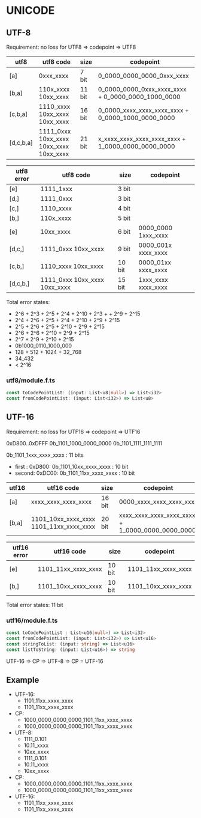 # UNICODE

## UTF-8

Requirement: no loss for UTF8 => codepoint => UTF8

|utf8     |utf8 code                              |size     |codepoint                                         |
|---------|---------------------------------------|---------|--------------------------------------------------|
|[a]      |0xxx_xxxx                              |7 bit    |0_0000_0000_0000_0xxx_xxxx                        |
|[b,a]    |110x_xxxx 10xx_xxxx                    |11 bit   |0_0000_0000_0xxx_xxxx_xxxx + 0_0000_0000_1000_0000|
|[c,b,a]  |1110_xxxx 10xx_xxxx 10xx_xxxx          |16 bit   |0_0000_xxxx_xxxx_xxxx_xxxx + 0_0000_1000_0000_0000|
|[d,c,b,a]|1111_0xxx 10xx_xxxx 10xx_xxxx 10xx_xxxx|21 bit   |x_xxxx_xxxx_xxxx_xxxx_xxxx + 1_0000_0000_0000_0000|

|utf8 error|utf8 code                    |size  |codepoint          |
|----------|-----------------------------|------|-------------------|
|[e]       |1111_1xxx                    | 3 bit|                   |
|[d,]      |1111_0xxx                    | 3 bit|                   |
|[c,]      |1110_xxxx                    | 4 bit|                   |
|[b,]      |110x_xxxx                    | 5 bit|                   |
|[e]       |10xx_xxxx                    | 6 bit|0000_0000 1xxx_xxxx|
|[d,c,]    |1111_0xxx 10xx_xxxx          | 9 bit|0000_001x xxxx_xxxx|
|[c,b,]    |1110_xxxx 10xx_xxxx          |10 bit|0000_01xx xxxx_xxxx|
|[d,c,b,]  |1111_0xxx 10xx_xxxx 10xx_xxxx|15 bit|1xxx_xxxx xxxx_xxxx|

Total error states:

- 2^6 + 2^3 + 2^5 + 2^4 + 2^10 + 2^3 + + 2^9 + 2^15
- 2^4 + 2^6 + 2^5 + 2^4 + 2^10 + 2^9 + 2^15
- 2^5 + 2^6 + 2^5 + 2^10 + 2^9 + 2^15
- 2^6 + 2^6 + 2^10 + 2^9 + 2^15
- 2^7 + 2^9 + 2^10 + 2^15
- 0b1000_0110_1000_000
- 128 + 512 + 1024 + 32_768
- 34_432
- < 2^16

### utf8/module.f.ts

```ts
const toCodePointList: (input: List<u8|null>) => List<i32>
const fromCodePointList: (input: List<i32>) => List<u8>
```

## UTF-16

Requirement: no loss for UTF16 => codepoint => UTF16

0xD800..0xDFFF
0b_1101_1000_0000_0000
0b_1101_1111_1111_1111

0b_1101_1xxx_xxxx_xxxx : 11 bits

- first : 0xD800: 0b_1101_10xx_xxxx_xxxx : 10 bit
- second: 0xDC00: 0b_1101_11xx_xxxx_xxxx : 10 bit

|utf16    |utf16 code                             |size  |codepoint                                       |
|---------|---------------------------------------|------|------------------------------------------------|
|[a]      |xxxx_xxxx_xxxx_xxxx                    |16 bit|0000_xxxx_xxxx_xxxx_xxxx                        |
|[b,a]    |1101_10xx_xxxx_xxxx 1101_11xx_xxxx_xxxx|20 bit|xxxx_xxxx_xxxx_xxxx_xxxx + 1_0000_0000_0000_0000|

|utf16 error|utf16 code         |size  |codepoint          |
|-----------|-------------------|------|-------------------|
|[e]        |1101_11xx_xxxx_xxxx|10 bit|1101_11xx_xxxx_xxxx|
|[b,]       |1101_10xx_xxxx_xxxx|10 bit|1101_10xx_xxxx_xxxx|

Total error states: 11 bit

### utf16/module.f.ts

```ts
const toCodePointList : List<u16|null>) => List<i32>
const fromCodePointList: (input: List<i32>) => List<u16>
const stringToList: (input: string) => List<u16>
const listToString: (input: List<u16>) => string
```

UTF-16 => CP => UTF-8 => CP = UTF-16

## Example

- UTF-16:
  - 1101_11xx_xxxx_xxxx
  - 1101_11xx_xxxx_xxxx
- CP:
  - 1000_0000_0000_0000_1101_11xx_xxxx_xxxx
  - 1000_0000_0000_0000_1101_11xx_xxxx_xxxx
- UTF-8:
  - 1111_0.101
  - 10.11_xxxx
  - 10xx_xxxx
  - 1111_0.101
  - 10.11_xxxx
  - 10xx_xxxx
- CP:
  - 1000_0000_0000_0000_1101_11xx_xxxx_xxxx
  - 1000_0000_0000_0000_1101_11xx_xxxx_xxxx
- UTF-16:
  - 1101_11xx_xxxx_xxxx
  - 1101_11xx_xxxx_xxxx
